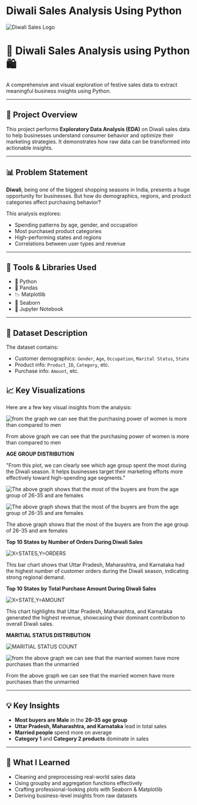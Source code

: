 # Diwali Sales Analysis Using Python

![Diwali Sales Logo](https://github.com/Gaurav130421/Diwali-Sales-Analysis/blob/main/Diwali%20sales%20logo.jpg)




# 🎇 Diwali Sales Analysis using Python 🛍️

A comprehensive and visual exploration of festive sales data to extract meaningful business insights using Python.

---

## 📌 Project Overview

This project performs **Exploratory Data Analysis (EDA)** on Diwali sales data to help businesses understand consumer behavior and optimize their marketing strategies. It demonstrates how raw data can be transformed into actionable insights.

---

## 📊 Problem Statement

**Diwali**, being one of the biggest shopping seasons in India, presents a huge opportunity for businesses. But how do demographics, regions, and product categories affect purchasing behavior?

This analysis explores:
- Spending patterns by age, gender, and occupation
- Most purchased product categories
- High-performing states and regions
- Correlations between user types and revenue

---

## 🧰 Tools & Libraries Used

- 🐍 Python
- 📘 Pandas
- 📉 Matplotlib
- 🎨 Seaborn
- 🧪 Jupyter Notebook

---

## 📁 Dataset Description

The dataset contains:
- Customer demographics: `Gender`, `Age`, `Occupation`, `Marital Status`, `State`
- Product info: `Product_ID`, `Category`, etc.
- Purchase info: `Amount`, etc.



## 📈 Key Visualizations

Here are a few key visual insights from the analysis:

![from the graph we can see that the purchasing power of women is more than compared to men](https://github.com/Gaurav130421/Diwali-Sales-Analysis/blob/main/Screenshot%202025-07-24%20203512.png)


From above graph we can see that the purchasing power of women is more than compared to men



**AGE GROUP DISTRIBUTION**


"From this plot, we can clearly see which age group spent the most during the Diwali season. It helps businesses target their marketing efforts more effectively toward high-spending age segments."



![The above graph shows that the most of the buyers are from the age group of 26-35 and are females](https://github.com/Gaurav130421/Diwali-Sales-Analysis/blob/main/Screenshot%202025-07-24%20204946.png)



![The above graph shows that the most of the buyers are from the age group of 26-35 and are females](https://github.com/Gaurav130421/Diwali-Sales-Analysis/blob/main/Screenshot%202025-07-24%20205004.png)


The above graph shows that the most of the buyers are from the age group of 26-35 and are females


**Top 10 States by Number of Orders During Diwali Sales**


![X=STATES,Y=ORDERS](https://github.com/Gaurav130421/Diwali-Sales-Analysis/blob/main/Screenshot%202025-07-24%20210353.png)


This bar chart shows that Uttar Pradesh, Maharashtra, and Karnataka had the highest number of customer orders during the Diwali season, indicating strong regional demand.


**Top 10 States by Total Purchase Amount During Diwali Sales**


![X=STATE,Y=AMOUNT](https://github.com/Gaurav130421/Diwali-Sales-Analysis/blob/main/Screenshot%202025-07-24%20210436.png)


This chart highlights that Uttar Pradesh, Maharashtra, and Karnataka generated the highest revenue, showcasing their dominant contribution to overall Diwali sales.


**MARITIAL STATUS DISTRIBUTION**


![MARITIAL STATUS COUNT](https://github.com/Gaurav130421/Diwali-Sales-Analysis/blob/main/Screenshot%202025-07-24%20210453.png)





![from the above graph we can see that the married women have more purchases than the unmarried](https://github.com/Gaurav130421/Diwali-Sales-Analysis/blob/main/Screenshot%202025-07-24%20210523.png)




From the above graph we can see that the married women have more purchases than the unmarried




---

## 💡 Key Insights

- **Most buyers are Male** in the **26–35 age group**
- **Uttar Pradesh, Maharashtra, and Karnataka** lead in total sales
- **Married people** spend more on average
- **Category 1** and **Category 2 products** dominate in sales

---

## 🧠 What I Learned

- Cleaning and preprocessing real-world sales data
- Using groupby and aggregation functions effectively
- Crafting professional-looking plots with Seaborn & Matplotlib
- Deriving business-level insights from raw datasets


